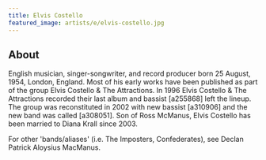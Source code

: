 ```yaml
---
title: Elvis Costello
featured_image: artists/e/elvis-costello.jpg
---
```

## About

English musician, singer-songwriter, and record producer born 25 August, 1954, London, England. Most of his early works have been published as part of the group Elvis Costello & The Attractions. In 1996 Elvis Costello & The Attractions recorded their last album and bassist [a255868] left the lineup. The group was reconstituted in 2002 with new bassist [a310906] and the new band was called [a308051].
Son of Ross McManus, Elvis Costello has been married to Diana Krall since 2003.

For other 'bands/aliases' (i.e. The Imposters, Confederates), see  Declan Patrick Aloysius MacManus.
